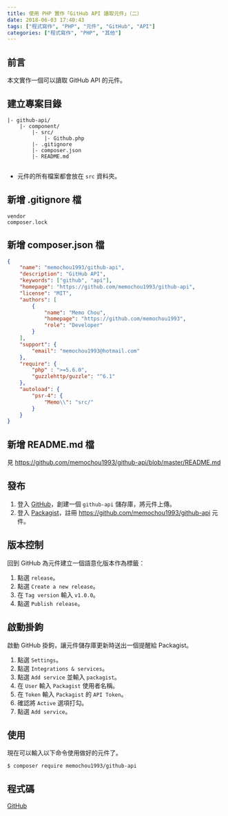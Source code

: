 ```yaml
---
title: 使用 PHP 實作「GitHub API 讀取元件」（二）
date: 2018-06-03 17:40:43
tags: ["程式寫作", "PHP", "元件", "GitHub", "API"]
categories: ["程式寫作", "PHP", "其他"]
---
```


## 前言
本文實作一個可以讀取 GitHub API 的元件。

## 建立專案目錄
```
|- github-api/
    |- component/
        |- src/
            |- Github.php
        |- .gitignore
        |- composer.json
        |- README.md
        
```
- 元件的所有檔案都會放在 `src` 資料夾。

## 新增 .gitignore 檔
```
vendor
composer.lock
```

## 新增 composer.json 檔
```JSON
{
    "name": "memochou1993/github-api",
    "description": "GitHub API",
    "keywords": ["github", "api"],
    "homepage": "https://github.com/memochou1993/github-api",
    "license": "MIT",
    "authors": [
        {
            "name": "Memo Chou",
            "homepage": "https://github.com/memochou1993",
            "role": "Developer"
        }
    ],
    "support": {
        "email": "memochou1993@hotmail.com"
    },
    "require": {
        "php" : ">=5.6.0",
        "guzzlehttp/guzzle": "^6.1"
    },
    "autoload": {
        "psr-4": {
            "Memo\\": "src/"
        }
    }
}
```

## 新增 README.md 檔
見 https://github.com/memochou1993/github-api/blob/master/README.md

## 發布
1. 登入 [GitHub](https://github.com/)，創建一個 `github-api` 儲存庫，將元件上傳。
2. 登入 [Packagist](https://packagist.org/)，註冊 https://github.com/memochou1993/github-api 元件。

## 版本控制
回到 GitHub 為元件建立一個語意化版本作為標籤：
1. 點選 `release`。
2. 點選 `Create a new release`。
3. 在 `Tag version` 輸入 `v1.0.0`。
4. 點選 `Publish release`。

## 啟動掛鉤
啟動 GitHub 掛鉤，讓元件儲存庫更新時送出一個提醒給 Packagist。
1. 點選 `Settings`。
2. 點選 `Integrations & services`。
3. 點選 `Add service` 並輸入 `packagist`。
4. 在 `User` 輸入 `Packagist` 使用者名稱。
5. 在 `Token` 輸入 `Packagist` 的 `API Token`。
6. 確認將 `Active` 選項打勾。
7. 點選 `Add service`。

## 使用
現在可以輸入以下命令使用做好的元件了。
```
$ composer require memochou1993/github-api
```

## 程式碼
[GitHub](https://github.com/memochou1993/github-api)